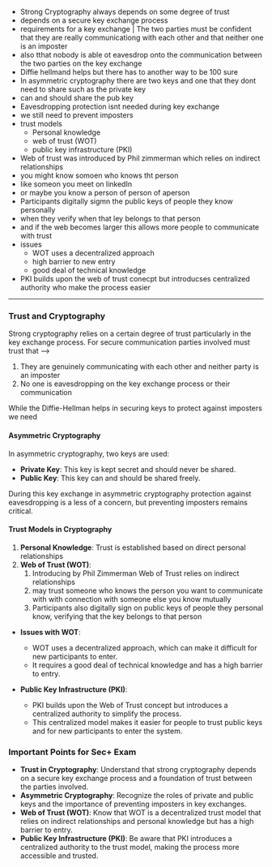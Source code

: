 - Strong Cryptography always depends on some degree of trust 
- depends on  a secure key exchange process 
- requirements for a key exchange | The two parties must be confident that they are really communicationg with each other and that neither one is an imposter 
- also tthat nobody is able ot eavesdrop onto the communication between the two parties on the key exchange 
- Diffie hellmand helps but there has to another way to be 100 sure 
- In asymmetric cryptography there are two keys and one that they dont need to share such as the private key 
-  can and should share the pub key 
- Eavesdropping protection isnt needed during key exchange 
- we still need to prevent imposters 
- trust models 
	- Personal knowledge 
	- web of trust (WOT)
	- public key infrastructure (PKI)
- Web of trust  was introduced by Phil zimmerman which relies on indirect relationships 
- you might know somoen who knows tht person 
- like someon you meet on linkedIn
- or maybe you know a person of  person of aperson 
- Participants digitally sigmn the public keys of people they know personally 
- when they verify when that ley belongs to that person 
- and if the web becomes larger this allows more people to communicate with trust 
- issues 
	- WOT uses a decentralized approach 
	- high barrier to new entry 
	- good deal of technical knowledge 
- PKI builds upon the web of trust conecpt but introducses centralized authority who make the process easier 

----

### Trust and Cryptography

Strong cryptography relies on a certain degree of trust particularly in the key exchange process. For secure communication parties involved must trust that -->

1. They are genuinely communicating with each other and neither party is an imposter
2. No one is eavesdropping on the key exchange process or their communication 

While the Diffie-Hellman helps in securing keys to protect against imposters we need 

#### Asymmetric Cryptography

In asymmetric cryptography, two keys are used:

- **Private Key**: This key is kept secret and should never be shared.
- **Public Key**: This key can and should be shared freely.

During this key exchange in asymmetric cryptography protection against eavesdropping is a less of a concern, but preventing imposters remains critical. 

#### Trust Models in Cryptography

1. **Personal Knowledge**: Trust is established based on direct personal relationships 
2.  **Web of Trust (WOT)**: 
	1. Introducing by Phil Zimmerman Web of Trust relies on indirect relationships 
	2. may trust someone who knows the person you want to communicate with with connection with someone else you know mutually 
	3. Participants also digitally sign on public keys of people they personal know, verifying that the key belongs to that person 

- **Issues with WOT**:
    
    - WOT uses a decentralized approach, which can make it difficult for new participants to enter.
    - It requires a good deal of technical knowledge and has a high barrier to entry.
- **Public Key Infrastructure (PKI)**:
    
    - PKI builds upon the Web of Trust concept but introduces a centralized authority to simplify the process.
    - This centralized model makes it easier for people to trust public keys and for new participants to enter the system.

### Important Points for Sec+ Exam

- **Trust in Cryptography**: Understand that strong cryptography depends on a secure key exchange process and a foundation of trust between the parties involved.
- **Asymmetric Cryptography**: Recognize the roles of private and public keys and the importance of preventing imposters in key exchanges.
- **Web of Trust (WOT)**: Know that WOT is a decentralized trust model that relies on indirect relationships and personal knowledge but has a high barrier to entry.
- **Public Key Infrastructure (PKI)**: Be aware that PKI introduces a centralized authority to the trust model, making the process more accessible and trusted.